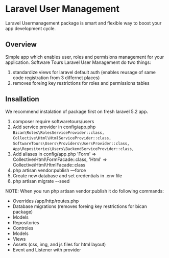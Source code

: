 # Laravel User Management

Laravel Usermanagement package is smart and flexible way to boost your app development cycle.

## Overview

Simple app which enables user, roles and permisions management for your application. Software Tours Laravel User Management do two things:

1. standardize views for laravel default auth (enables reusage of same code registration from 3 differnet places)
2. removes foreing key restrictions for roles and permissions tables

## Insallation

We recommend instalation of package first on fresh laravel 5.2 app.

1. composer require softwaretours/users
2. Add service provider in config/app.php
`Bican\Roles\RolesServiceProvider::class,`
`Collective\Html\HtmlServiceProvider::class,`
`SoftwareTours\Users\Providers\UsersProvider::class,`
`App\Repositories\Users\BackendServiceProvider::class,`  
3. Add aliases in config/app.php
'Form' => Collective\Html\FormFacade::class,
'Html' => Collective\Html\HtmlFacade::class
4. php artisan vendor:publish —force
5. Create new database and set credentials in .env file
6. php artisan migrate --seed

NOTE: When you run php artisan vendor:publish it do following commands:

- Overrides /app/http/routes.php
- Database migrations (removes foreing key restrictions for bican package)
- Models
- Repositories
- Controles
- Models
- Views
- Assets (css, img, and js files for html layout)
- Event and Listener with provider



